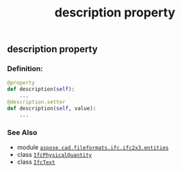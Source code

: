 ﻿---
title: description property
second_title: Aspose.CAD for Python via .NET API References
description: 
type: docs
weight: 40
url: /python-net/aspose.cad.fileformats.ifc.ifc2x3.entities/ifcphysicalquantity/description/
is_root: false
---

## description property

### Definition:
```python
@property
def description(self):
    ...
@description.setter
def description(self, value):
    ...
```

### See Also
* module [`aspose.cad.fileformats.ifc.ifc2x3.entities`](../../)
* class [`IfcPhysicalQuantity`](/cad/python-net/aspose.cad.fileformats.ifc.ifc2x3.entities/ifcphysicalquantity)
* class [`IfcText`](/cad/python-net/aspose.cad.fileformats.ifc.ifc2x3.types/ifctext)
